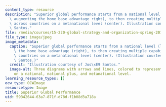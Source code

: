```yaml
---
content_type: resource
description: "Superior global performance starts from a national level (left), to\
  \ augmenting the home base advantage right), to then creating multiple capabilities\
  \ across countries on a metanational level (center). Illustration courtesy of Jos\xE9\
  \ Santos."
file: /media/courses/15-220-global-strategy-and-organization-spring-2012/5934264463a7871fd78df1b08d3a718a_15-220s12.jpg
file_type: image/jpeg
image_metadata:
  caption: "Superior global performance starts from a national level (left), to augmenting\
    \ the home base advantage (right), to then creating multiple capabilities across\
    \ countries on a metanational level (center). (Illustration courtesy of Jos\xE9\
    \ Santos.)"
  credit: "Illustration courtesy of Jos\xE9 Santos."
  image-alt: Three diagrams with arrows and lines, colored to represent country relations
    on a national, national plus, and metanational level.
learning_resource_types: []
ocw_type: OCWImage
resourcetype: Image
title: Superior Global Performance
uid: 59342644-63a7-871f-d78d-f1b08d3a718a
---
```

